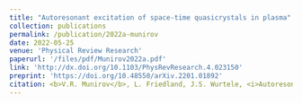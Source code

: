 ```yaml
---
title: "Autoresonant excitation of space-time quasicrystals in plasma"
collection: publications
permalink: /publication/2022a-munirov
date: 2022-05-25
venue: 'Physical Review Research'
paperurl: '/files/pdf/Munirov2022a.pdf'
link: 'http://dx.doi.org/10.1103/PhysRevResearch.4.023150'
preprint: 'https://doi.org/10.48550/arXiv.2201.01892'
citation: <b>V.R. Munirov</b>, L. Friedland, J.S. Wurtele, <i>Autoresonant excitation of space-time quasicrystals in plasma</i>, Phys. Rev. Research 4, 023150 (2022), (Editors’ Suggestion), (Featured in Physics)
---
```

